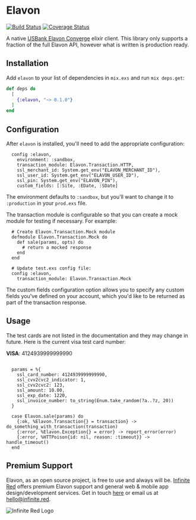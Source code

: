 # Elavon
[![Build Status](https://semaphoreci.com/api/v1/ir/elavon-elixir/branches/master/shields_badge.svg)](https://semaphoreci.com/ir/elavon-elixir)
[![Coverage Status](https://coveralls.io/repos/github/infinitered/elavon-elixir/badge.svg?branch=master)](https://coveralls.io/github/infinitered/elavon-elixir?branch=master)

A native [USBank Elavon Converge](https://developer.elavon.com/#/home/landing) elixir client. This library only supports a fraction of the full Elavon API, however what is written is production ready.

## Installation

Add `elavon` to your list of dependencies in `mix.exs` and run `mix deps.get`:

```elixir
def deps do
  [
    {:elavon, "~> 0.1.0"}
  ]
end
```

## Configuration

After `elavon` is installed, you'll need to add the appropriate configuration:

```
  config :elavon,
    environment: :sandbox,
    transaction_module: Elavon.Transaction.HTTP,
    ssl_merchant_id: System.get_env("ELAVON_MERCHANT_ID"),
    ssl_user_id: System.get_env("ELAVON_USER_ID"),
    ssl_pin: System.get_env("ELAVON_PIN"),
    custom_fields: [:Site, :EDate, :SDate]
```

The environment defaults to `:sandbox`, but you'll want to change it to `:production` in your `prod.exs` file.

The transaction module is configurable so that you can create a mock module for testing if necessary. For example:

```
  # Create Elavon.Transaction.Mock module
  defmodule Elavon.Transaction.Mock do
    def sale(params, opts) do
      # return a mocked response
    end
  end

  # Update test.exs config file:
  config :elavon,
    transaction_module: Elavon.Transaction.Mock
```

The custom fields configuration option allows you to specify any custom fields you've defined on your account, which you'd like to be returned as part of the transaction response.

## Usage

The test cards are not listed in the documentation and they may change in future. Here is the current visa test card number:

**VISA**: 4124939999999990

```

  params = %{
    ssl_card_number: 4124939999999990,
    ssl_cvv2cvc2_indicator: 1,
    ssl_cvv2cvc2: 123,
    ssl_amount: 10.00,
    ssl_exp_date: 1220,
    ssl_invoice_number: to_string(Enum.take_random(?a..?z, 20))
  }

  case Elavon.sale(params) do
    {:ok, %Elavon.Transaction{} = transaction} -> do_something_with_transaction(transaction)
    {:error, %Elavon.Exception{} = error} -> report_error(error)
    {:error, %HTTPoison{id: nil, reason: :timeout}} -> handle_timeout()
  end
```

## Premium Support

Elavon, as an open source project, is free to use and always will be. [Infinite Red](https://infinite.red) offers premium Elavon support and general web &
mobile app design/development services. Get in touch [here](https://infinite.red/contact) or email us at [hello@infinite.red](mailto:hello@infinite.red).

![Infinite Red Logo](https://infinite.red/images/infinite_red_logo_colored.png)
